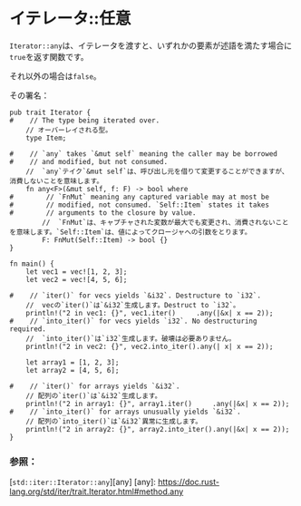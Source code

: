 # <!--Iterator::any--> イテレータ::任意

<!--`Iterator::any` is a function which when passed an iterator, will return `true` if any element satisfies the predicate.-->
`Iterator::any`は、イテレータを渡すと、いずれかの要素が述語を満たす場合に`true`を返す関数です。
<!--Otherwise `false`.-->
それ以外の場合は`false`。
<!--Its signature:-->
その署名：

```rust,ignore
pub trait Iterator {
#    // The type being iterated over.
    // オーバーレイされる型。
    type Item;

#    // `any` takes `&mut self` meaning the caller may be borrowed
#    // and modified, but not consumed.
    //  `any`テイク`&mut self`は、呼び出し元を借りて変更することができますが、消費しないことを意味します。
    fn any<F>(&mut self, f: F) -> bool where
#        // `FnMut` meaning any captured variable may at most be
#        // modified, not consumed. `Self::Item` states it takes
#        // arguments to the closure by value.
        //  `FnMut`は、キャプチャされた変数が最大でも変更され、消費されないことを意味します。`Self::Item`は、値によってクロージャへの引数をとります。
        F: FnMut(Self::Item) -> bool {}
}
```

```rust,editable
fn main() {
    let vec1 = vec![1, 2, 3];
    let vec2 = vec![4, 5, 6];

#    // `iter()` for vecs yields `&i32`. Destructure to `i32`.
    //  vecの`iter()`は`&i32`生成します。Destruct to `i32`。
    println!("2 in vec1: {}", vec1.iter()     .any(|&x| x == 2));
#    // `into_iter()` for vecs yields `i32`. No destructuring required.
    //  `into_iter()`は`i32`生成します。破壊は必要ありません。
    println!("2 in vec2: {}", vec2.into_iter().any(| x| x == 2));

    let array1 = [1, 2, 3];
    let array2 = [4, 5, 6];

#    // `iter()` for arrays yields `&i32`.
    // 配列の`iter()`は`&i32`生成します。
    println!("2 in array1: {}", array1.iter()     .any(|&x| x == 2));
#    // `into_iter()` for arrays unusually yields `&i32`.
    // 配列の`into_iter()`は`&i32`異常に生成します。
    println!("2 in array2: {}", array2.into_iter().any(|&x| x == 2));
}
```

### <!--See also:--> 参照：

[`std::iter::Iterator::any`][any]
[any]: https://doc.rust-lang.org/std/iter/trait.Iterator.html#method.any
